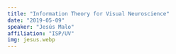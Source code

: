 ```yaml
---
title: "Information Theory for Visual Neuroscience"
date: "2019-05-09"
speaker: "Jesús Malo"
affiliation: "ISP/UV"
img: jesus.webp
---
```

